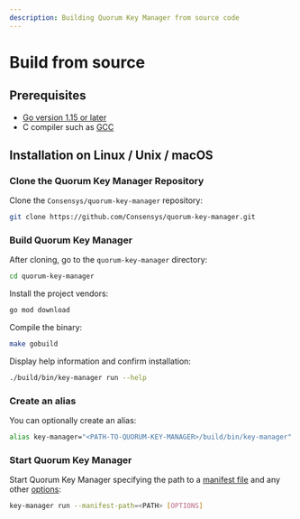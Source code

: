 ```yaml
---
description: Building Quorum Key Manager from source code
---
```


# Build from source

## Prerequisites

- [Go version 1.15 or later](https://golang.org/doc/install)
- C compiler such as [GCC](https://gcc.gnu.org/)

## Installation on Linux / Unix / macOS

### Clone the Quorum Key Manager Repository

Clone the `Consensys/quorum-key-manager` repository:

```bash
git clone https://github.com/Consensys/quorum-key-manager.git
```

### Build Quorum Key Manager

After cloning, go to the `quorum-key-manager` directory:

```bash
cd quorum-key-manager
```

Install the project vendors:

```bash
go mod download
```

Compile the binary:

```bash
make gobuild
```

Display help information and confirm installation:

```bash
./build/bin/key-manager run --help
```

### Create an alias

You can optionally create an alias:

```bash
alias key-manager="<PATH-TO-QUORUM-KEY-MANAGER>/build/bin/key-manager"
```

### Start Quorum Key Manager

Start Quorum Key Manager specifying the path to a [manifest file](../HowTo/Use-Manifest-File.md) and any other [options](../Reference/CLI-Syntax.md):

```bash
key-manager run --manifest-path=<PATH> [OPTIONS]
```
